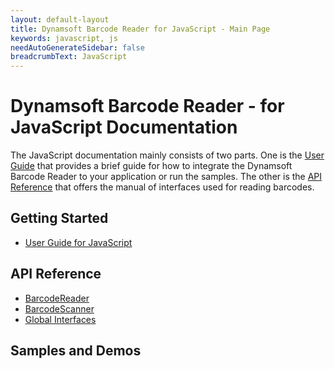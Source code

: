 ```yaml
---
layout: default-layout
title: Dynamsoft Barcode Reader for JavaScript - Main Page
keywords: javascript, js
needAutoGenerateSidebar: false
breadcrumbText: JavaScript
---
```




# Dynamsoft Barcode Reader - for JavaScript Documentation

The JavaScript documentation mainly consists of two parts. One is the [User Guide](#getting-started) that provides a brief guide for how to integrate the Dynamsoft Barcode Reader to your application or run the samples. The other is the [API Reference](#api-reference) that offers the manual of interfaces used for reading barcodes.



## Getting Started
- [User Guide for JavaScript](user-guide.md)

## API Reference
- [BarcodeReader](api-reference/#barcodereader)
- [BarcodeScanner](api-reference/#barcodescanner)
- [Global Interfaces](api-reference/#global-interfaces)

## Samples and Demos